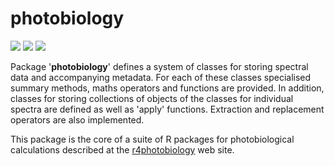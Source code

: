 # photobiology #

[![](http://www.r-pkg.org/badges/version/photobiology)](https://cran.r-project.org/package=photobiology) 
[![](http://cranlogs.r-pkg.org/badges/photobiology)](https://cran.r-project.org/package=photobiology) 
[![](http://cranlogs.r-pkg.org/badges/grand-total/photobiology)](https://cran.r-project.org/package=photobiology)

Package '**photobiology**' defines a system of classes for storing spectral data and accompanying metadata. For each of these classes specialised summary methods, maths operators and functions are provided. In addition, classes for storing collections of objects of the classes for individual spectra are defined as well as 'apply' functions. Extraction and replacement operators are also implemented.

This package is the core of a suite of R packages for photobiological calculations described at the [r4photobiology](http://www.r4photobiology.info) web site.
